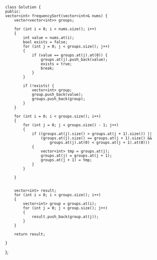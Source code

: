     class Solution {
    public:
    vector<int> frequencySort(vector<int>& nums) {
        vector<vector<int>> groups;

        for (int i = 0; i < nums.size(); i++)
        {
            int value = nums.at(i);
            bool exists = false;
            for (int j = 0; j < groups.size(); j++)
            {
                if (value == groups.at(j).at(0)) {
                    groups.at(j).push_back(value);
                    exists = true;
                    break;
                }
            }

            if (!exists) {
                vector<int> group;
                group.push_back(value);
                groups.push_back(group);
            }
        }

        for (int i = 0; i < groups.size(); i++)
        {
            for (int j = 0; j < groups.size() - 1; j++)
            {
                if ((groups.at(j).size() > groups.at(j + 1).size()) ||
                    (groups.at(j).size() == groups.at(j + 1).size() &&
                        groups.at(j).at(0) < groups.at(j + 1).at(0)))
                {
                    vector<int> tmp = groups.at(j);
                    groups.at(j) = groups.at(j + 1);
                    groups.at(j + 1) = tmp;
                }
            }

        }


        vector<int> result;
        for (int i = 0; i < groups.size(); i++)
        {
            vector<int> group = groups.at(i);
            for (int j = 0; j < group.size(); j++)
            {
                result.push_back(group.at(j));
            }
        }
        
        return result;
        
    }
};
